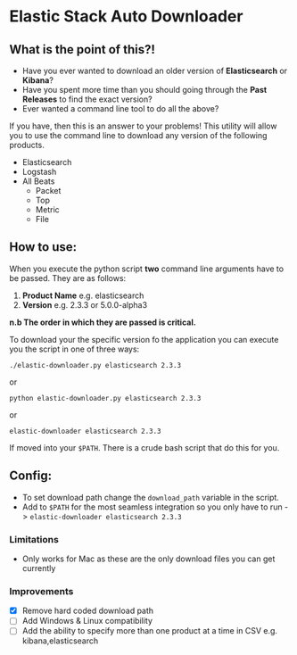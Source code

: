 # Elastic Stack Auto Downloader

## What is the point of this?!

- Have you ever wanted to download an older version of **Elasticsearch** or **Kibana**?
- Have you spent more time than you should going through the **Past Releases** to find the exact version?
- Ever wanted a command line tool to do all the above?

If you have, then this is an answer to your problems! This utility will allow you to use the command line to download any version of the following products.

- Elasticsearch
- Logstash
- All Beats
  - Packet
  - Top
  - Metric
  - File

## How to use:

When you execute the python script **two** command line arguments have to be passed. They are as follows:

1. **Product Name** e.g. elasticsearch
2. **Version** e.g. 2.3.3 or 5.0.0-alpha3

**n.b The order in which they are passed is critical.**

To download your the specific version fo the application you can execute you the script in one of three ways:

`./elastic-downloader.py elasticsearch 2.3.3`

or

`python elastic-downloader.py elasticsearch 2.3.3`

or

`elastic-downloader elasticsearch 2.3.3`

If moved into your `$PATH`. There is a crude bash script that do this for you.

## Config:

- To set download path change the `download_path` variable in the script.
- Add to `$PATH` for the most seamless integration so you only have to run -> `elastic-downloader elasticsearch 2.3.3`

### Limitations

- Only works for Mac as these are the only download files you can get currently

### Improvements

- [x] Remove hard coded download path
- [ ] Add Windows & Linux compatibility
- [ ] Add the ability to specify more than one product at a time in CSV e.g. kibana,elasticsearch
